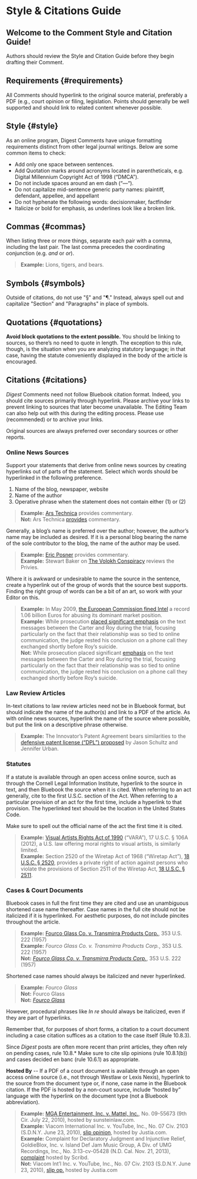 # Style & Citations Guide

## Welcome to the Comment Style and Citation Guide!

Authors should review the Style and Citation Guide before they begin drafting their Comment.

## Requirements {#requirements}

All Comments should hyperlink to the original source material, preferably a PDF \(e.g., court opinion or filing, legislation. Points should generally be well supported and should link to related content whenever possible.

## Style {#style}

As an online program, Digest Comments have unique formatting requirements distinct from other legal journal writings. Below are some common items to check:

* Add only one space between sentences.
* Add Quotation marks around acronyms located in parentheticals, e.g. Digital Millennium Copyright Act of 1998 \(“DMCA”\).
* Do not include spaces around an em dash \(“—“\).
* Do not capitalize mid-sentence generic party names: plaintiff, defendant, appellee, and appellant
* Do not hyphenate the following words: decisionmaker, factfinder
* Italicize or bold for emphasis, as underlines look like a broken link.

## Commas {#commas}

When listing three or more things, separate each pair with a comma, including the last pair. The last comma precedes the coordinating conjunction \(e.g. _and_ or _or_\).

> **Example:** Lions, tigers, and bears.

## Symbols {#symbols}

Outside of citations, do not use "§" and "¶." Instead, always spell out and capitalize "Section" and "Paragraphs" in place of symbols.

## Quotations {#quotations}

**Avoid block quotations to the extent possible.** You should be linking to sources, so there’s no need to quote in length. The exception to this rule, though, is the situation when you are analyzing statutory language; in that case, having the statute conveniently displayed in the body of the article is encouraged.

## Citations {#citations}

_Digest_ Comments need not follow Bluebook citation format. Indeed, you should cite sources primarily through hyperlink. Please archive your links to prevent linking to sources that later become unavailable. The Editing Team can also help out with this during the editing process. Please use \(recommended\) or  to archive your links.

Original sources are always preferred over secondary sources or other reports.

### Online News Sources

Support your statements that derive from online news sources by creating hyperlinks out of parts of the statement. Select which words should be hyperlinked in the following preference.

1. Name of the blog, newspaper, website
2. Name of the author
3. Operative phrase when the statement does not contain either \(1\) or \(2\)

> **Example:** [Ars Technica](https://arstechnica.com/tech-policy/2009/04/google-loses-on-appeal-will-face-adwords-trademark-suit/) provides commentary.  
> **Not:** Ars Technica [provides](https://arstechnica.com/tech-policy/2009/04/google-loses-on-appeal-will-face-adwords-trademark-suit/) commentary.

Generally, a blog’s name is preferred over the author; however, the author’s name may be included as desired. If it is a personal blog bearing the name of the sole contributor to the blog, the name of the author may be used.

> **Example:** [Eric Posner](http://ericposner.com/what-has-been-the-effect-of-the-convention-against-torture/) provides commentary.  
> **Example:** Stewart Baker on [The Volokh Conspiracy](http://www.volokh.com/2014/01/01/obama-administration-dominates-2014-awards-dubious-achievements-privacy-law/) reviews the Privies.

Where it is awkward or undesirable to name the source in the sentence, create a hyperlink out of the group of words that the source best supports. Finding the right group of words can be a bit of an art, so work with your Editor on this.

> **Example:** In May 2009, [the European Commission fined Intel](http://ec.europa.eu/competition/sectors/ICT/intel.html) a record 1.06 billion Euros for abusing its dominant market position.  
> **Example:** While prosecution [placed significant emphasis](https://www.nytimes.com/2017/06/06/us/suicide-texting-manslaughter-trial.html) on the text messages between the Carter and Roy during the trial, focusing particularly on the fact that their relationship was so tied to online communication, the judge rested his conclusion on a phone call they exchanged shortly before Roy’s suicide.  
> **Not:** While prosecution placed significant [emphasis](https://www.nytimes.com/2017/06/06/us/suicide-texting-manslaughter-trial.html) on the text messages between the Carter and Roy during the trial, focusing particularly on the fact that their relationship was so tied to online communication, the judge rested his conclusion on a phone call they exchanged shortly before Roy’s suicide.

### Law Review Articles

In-text citations to law review articles need not be in Bluebook format, but should indicate the name of the author\(s\) and link to a PDF of the article. As with online news sources, hyperlink the name of the source where possible, but put the link on a descriptive phrase otherwise.

> **Example:** The Innovator’s Patent Agreement bears similarities to the [defensive patent license \(“DPL”\) proposed](https://papers.ssrn.com/sol3/papers.cfm?abstract_id=2040945) by Jason Schultz and Jennifer Urban.

### Statutes

If a statute is available through an open access online source, such as through the Cornell Legal Information Institute, hyperlink to the source in text, and then Bluebook the source when it is cited. When referring to an act generally, cite to the first U.S.C. section of the Act. When referring to a particular provision of an act for the first time, include a hyperlink to that provision. The hyperlinked text should be the location in the United States Code.

Make sure to spell out the official name of the act the first time it is cited.

> **Example:** [Visual Artists Rights Act of 1990](http://www.law.cornell.edu/uscode/17/usc_sec_17_00000106---A000-.html) \(“VARA”\), 17 U.S.C. § 106A \(2012\), a U.S. law offering moral rights to visual artists, is similarly limited.  
> **Example:** Section 2520 of the Wiretap Act of 1968 \(“Wiretap Act”\), [18 U.S.C. § 2520](https://www.law.cornell.edu/uscode/text/18/2520), provides a private right of action against persons who violate the provisions of Section 2511 of the Wiretap Act, [18 U.S.C. § 2511](https://www.law.cornell.edu/uscode/text/18/2511).

### Cases & Court Documents

Bluebook cases in full the first time they are cited and use an unambiguous shortened case name thereafter. Case names in the full cite should not be italicized if it is hyperlinked. For aesthetic purposes, do not include pincites throughout the article.

> **Example:** [Fourco Glass Co. v. Transmirra Products Corp.](https://www.law.cornell.edu/supremecourt/text/353/222), 353 U.S. 222 \(1957\)  
> **Example:** _Fourco Glass Co. v. Transmirra Products Corp._, 353 U.S. 222 \(1957\)  
> **Not:** [_Fourco Glass Co. v. Transmirra Products Corp._](https://www.law.cornell.edu/supremecourt/text/353/222), 353 U.S. 222 \(1957\)

Shortened case names should always be italicized and never hyperlinked.

> **Example:** _Fourco Glass_  
> **Not:** Fourco Glass  
> **Not:** [_Fourco Glass_](https://www.law.cornell.edu/supremecourt/text/353/222)

However, procedural phrases like _In re_ should always be italicized, even if they are part of hyperlinks.

Remember that, for purposes of short forms, a citation to a court document including a case citation suffices as a citation to the case itself \(Rule 10.8.3\).

Since _Digest_ posts are often more recent than print articles, they often rely on pending cases, rule 10.8.\* Make sure to cite slip opinions \(rule 10.8.1\(b\)\) and cases decided en banc \(rule 10.6.1\) as appropriate.

**Hosted By** -- If a PDF of a court document is available through an open access online source \(i.e., not through Westlaw or Lexis Nexis\), hyperlink to the source from the document type or, if none, case name in the Bluebook citation. If the PDF is hosted by a non-court source, include “hosted by” language with the hyperlink on the document type \(not a Bluebook abbreviation\).

> **Example:** [MGA Entertainment, Inc. v. Mattel, Inc.](http://www.sunsteinlaw.com/media/BratzTCC.pdf), No. 09-55673 \(9th Cir. July 22, 2010\), hosted by sunsteinlaw.com.  
> **Example:** Viacom International Inc. v. YouTube, Inc., No. 07 Civ. 2103 \(S.D.N.Y. June 23, 2010\), [slip opinion](http://docfiles.justia.com/cases/federal/district-courts/new-york/nysdce/1:2007cv02103/302164/364/0.pdf), hosted by Justia.com.  
> **Example:** Complaint for Declaratory Judgment and Injunctive Relief, GoldieBlox, Inc. v. Island Def Jam Music Group, A Div. of UMG Recordings, Inc., No. 3:13-cv-05428 \(N.D. Cal. Nov. 21, 2013\), [complaint](http://www.scribd.com/doc/186402972/Beastie) hosted by Scribd.  
> **Not:** Viacom Int’l Inc. v. YouTube, Inc., No. 07 Civ. 2103 \(S.D.N.Y. June 23, 2010\), [slip op.](https://cases.justia.com/federal/district-courts/new-york/nysdce/1:2007cv02103/302164/364/0.pdf) hosted by Justia.com

